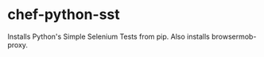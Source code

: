 chef-python-sst
===============

Installs Python's Simple Selenium Tests from pip. Also installs browsermob-proxy. 